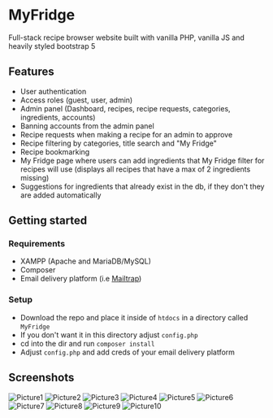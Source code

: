 # MyFridge

Full-stack recipe browser website built with vanilla PHP, vanilla JS and heavily styled bootstrap 5

## Features

* User authentication
* Access roles (guest, user, admin)
* Admin panel (Dashboard, recipes, recipe requests, categories, ingredients, accounts)
* Banning accounts from the admin panel
* Recipe requests when making a recipe for an admin to approve
* Recipe filtering by categories, title search and "My Fridge"
* Recipe bookmarking
* My Fridge page where users can add ingredients that My Fridge filter for recipes will use (displays all recipes that have a max of 2 ingredients missing)
* Suggestions for ingredients that already exist in the db, if they don't they are added automatically

## Getting started

### Requirements

* XAMPP (Apache and MariaDB/MySQL)
* Composer
* Email delivery platform (i.e [Mailtrap](https://mailtrap.io/))

### Setup

* Download the repo and place it inside of `htdocs` in a directory called `MyFridge`
* If you don't want it in this directory adjust `config.php`
* cd into the dir and run `composer install`
* Adjust `config.php` and add creds of your email delivery platform

## Screenshots
![Picture1](https://github.com/LukeWasTakenn/MyFridge/assets/39926192/578b90d9-4fd2-4de1-9d3f-bb574d8674d4)
![Picture2](https://github.com/LukeWasTakenn/MyFridge/assets/39926192/c41076fa-7fd1-4bea-a305-84f341e08ce2)
![Picture3](https://github.com/LukeWasTakenn/MyFridge/assets/39926192/9d66496a-fcb1-4edb-aa95-ffe46cda951d)
![Picture4](https://github.com/LukeWasTakenn/MyFridge/assets/39926192/8f962afd-12bf-4ff1-bd5d-5a612776ecbe)
![Picture5](https://github.com/LukeWasTakenn/MyFridge/assets/39926192/ed9449a9-5d75-4ca2-a733-ec26293a2f56)
![Picture6](https://github.com/LukeWasTakenn/MyFridge/assets/39926192/47813ed7-f262-4303-88a8-8732785d1ad6)
![Picture7](https://github.com/LukeWasTakenn/MyFridge/assets/39926192/09d74180-a77f-4102-afb8-2a7c61e748eb)
![Picture8](https://github.com/LukeWasTakenn/MyFridge/assets/39926192/55c5bf7a-def8-449c-9469-86e73eb2bf6f)
![Picture9](https://github.com/LukeWasTakenn/MyFridge/assets/39926192/4d0d86a7-2d99-4552-9090-2ae7a2673b79)
![Picture10](https://github.com/LukeWasTakenn/MyFridge/assets/39926192/9685f09b-be54-41b4-98c8-9807214d230c)
